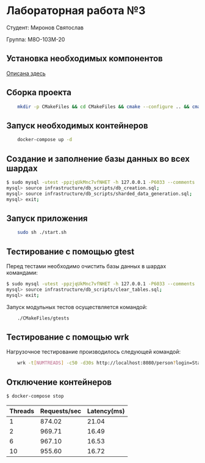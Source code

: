 # Лабораторная работа №3 #
Студент: Миронов Святослав

Группа: М8О-103М-20

## Установка необходимых компонентов ##
[Описана здесь](https://github.com/DVDemon/hl_mai_lab_01/blob/master/README.md)

## Сборка проекта ##
```bash
    mkdir -p CMakeFiles && cd CMakeFiles && cmake --configure .. && cmake --build ./ && cd -
```


## Запуск необходимых контейнеров ##
```bash
    docker-compose up -d
```

## Создание и заполнение базы данных во всех шардах ##

```bash
$ sudo mysql -utest -ppzjqUkMnc7vfNHET -h 127.0.0.1 -P6033 --comments
mysql> source infrastructure/db_scripts/db_creation.sql;
mysql> source infrastructure/db_scripts/sharded_data_generation.sql;
mysql> exit; 
```

## Запуск приложения ##
```bash
    sudo sh ./start.sh
```

## Тестирование с помощью gtest ##

Перед тестами необходимо очистить базы данных в шардах командами:

```bash
$ sudo mysql -utest -ppzjqUkMnc7vfNHET -h 127.0.0.1 -P6033 --comments
mysql> source infrastructure/db_scripts/clear_tables.sql;
mysql> exit; 
```

Запуск модульных тестов осуществляется командой:

```bash
    ./CMakeFiles/gtests
```

## Тестирование с помощью wrk ##

Нагрузочное тестирование производилось следующей командой:

```bash
    wrk -t[NUMTREADS] -c50 -d30s http://localhost:8080/person?login=Stacy_Durrant1977368307@nimogy.biz
```

## Отключение контейнеров ##
```bash
$ docker-compose stop
```

Threads | Requests/sec | Latency(ms)
---     | ---          | ---
1       | 874.02       | 21.04
2       | 969.71       | 16.49
6       | 967.10       | 16.53
10      | 955.60       | 16.72